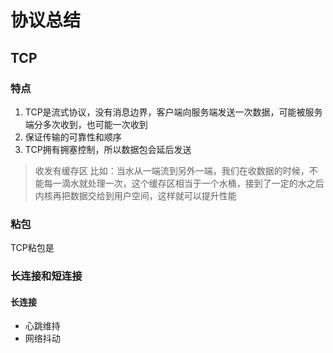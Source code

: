 # 协议总结

## TCP

### 特点
1. TCP是流式协议，没有消息边界，客户端向服务端发送一次数据，可能被服务端分多次收到，也可能一次收到
2. 保证传输的可靠性和顺序
3. TCP拥有拥塞控制，所以数据包会延后发送

> 收发有缓存区 
> 比如：当水从一端流到另外一端，我们在收数据的时候，不能每一滴水就处理一次，这个缓存区相当于一个水桶，接到了一定的水之后内核再把数据交给到用户空间，这样就可以提升性能 

### 粘包
TCP粘包是


### 长连接和短连接
#### 长连接
- 心跳维持
- 网络抖动